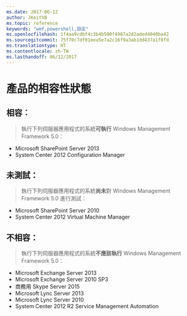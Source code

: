 ```yaml
---
ms.date: 2017-06-12
author: JKeithB
ms.topic: reference
keywords: "wmf,powershell,設定"
ms.openlocfilehash: 1f4aa9cdbf4c3b4b500f4987a2d2aded4040ba42
ms.sourcegitcommit: 75f70c7df01eea5e7a2c16f9a3ab1dd437a1f8fd
ms.translationtype: HT
ms.contentlocale: zh-TW
ms.lasthandoff: 06/12/2017
---
```

<a id="product-compatibility-status" class="xliff"></a>
# 產品的相容性狀態

<a id="compatible" class="xliff"></a>
## 相容︰
> 執行下列伺服器應用程式的系統**可執行** Windows Management Framework 5.0：

- Microsoft SharePoint Server 2013
- System Center 2012 Configuration Manager

<a id="not-tested" class="xliff"></a>
## 未測試：
> 執行下列伺服器應用程式的系統**尚未**對 Windows Management Framework 5.0 進行測試：

- Microsoft SharePoint Server 2010
- System Center 2012 Virtual Machine Manager

<a id="incompatible" class="xliff"></a>
## 不相容：
> 執行下列伺服器應用程式的系統**不應該執行** Windows Management Framework 5.0：

- Microsoft Exchange Server 2013
- Microsoft Exchange Server 2010 SP3
- 商務用 Skype Server 2015
- Microsoft Lync Server 2013
- Microsoft Lync Server 2010
- System Center 2012 R2 Service Management Automation

